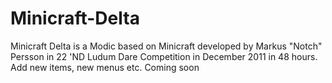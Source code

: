 # Minicraft-Delta
Minicraft Delta is a Modic based on Minicraft developed by Markus "Notch" Persson in 22 'ND Ludum Dare Competition in December 2011 in 48 hours.  Add new items, new menus etc.  Coming soon
